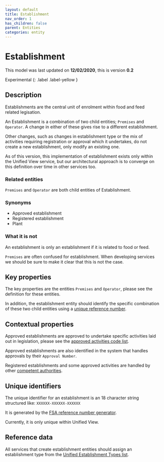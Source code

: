 ```yaml
---
layout: default
title: Establishment
nav_order: 1
has_children: false
parent: Entities
categories: entity
---
```


# Establishment
This model was last updated on **12/02/2020**, this is version **0.2**

Experimental
{: .label .label-yellow }

## Description
Establishments are the central unit of enrolment within food and feed related legisation.

An Establishment is a combination of two child entities; `Premises` and `Operator`. A change in either of these gives rise to a different establishment.

Other changes, such as changes in establishment type or the mix of activities requiring registration or approval which it undertakes, do not create a new establishment, only modify an existing one.

As of this version, this implementation of establishment exists only within the Unified View service, but our architectural approach is to converge on this definition over time in other services too.

### Related entities
`Premises` and `Operator` are both child entities of Establishment.

### Synonyms
*   Approved establishment
*   Registered establishment
*   Plant

### What it is not
An establishment is only an establishment if it is related to food or feed.

`Premises` are often confused for establishment. When developing services we should be sure to make it clear that this is not the case.

## Key properties
The key properties are the entities `Premises` and `Operator`, please see the definition for these entities.

In addition, the establishment entity should identify the specific combination of these two child entities using a [unique reference number](#unique-identifiers).

## Contextual properties
Approved establishments are approved to undertake specific activities laid out in legislation, please see the [approved activities code list](https://data.food.gov.uk/codes/business/approved-food-establishments/_activities).

Approved establishments are also identified in the system that handles approvals by their `Approval Number`.

Registered establishments and some approved activities are handled by other [competent authorities](https://data.food.gov.uk/codes/reference-number/_authority).

## Unique identifiers
The unique identifier for an establishment is an 18 character string structured like: `XXXXXX-XXXXXX-XXXXXX`

It is generated by the [FSA reference number generator](https://github.com/FoodStandardsAgency/fsa-rn).

Currently, it is only unique within Unified View.

## Reference data
All services that create establishment entities should assign an establishment type from the [Unified Establishment Types list](https://data.food.gov.uk/codes/business/_unified-establishment-type).
